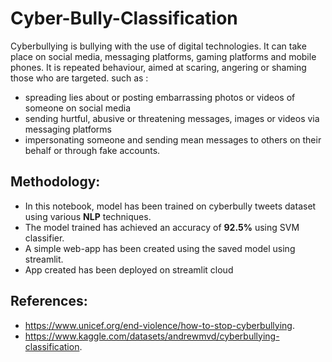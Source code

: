 # Cyber-Bully-Classification
Cyberbullying is bullying with the use of digital technologies. It can take place on social media, messaging platforms, gaming platforms and mobile phones. It is repeated behaviour, aimed at scaring, angering or shaming those who are targeted. 
such as :
* spreading lies about or posting embarrassing photos or videos of someone on social media
* sending hurtful, abusive or threatening messages, images or videos via messaging platforms
* impersonating someone and sending mean messages to others on their behalf or through fake accounts.
## Methodology:
* In this notebook, model has been trained on cyberbully tweets dataset using various **NLP** techniques.
* The model trained has achieved an accuracy of **92.5%** using SVM classifier.
* A simple web-app has been created using the saved model using streamlit.
* App created has been deployed on streamlit cloud
## References:
* https://www.unicef.org/end-violence/how-to-stop-cyberbullying.
* https://www.kaggle.com/datasets/andrewmvd/cyberbullying-classification.
